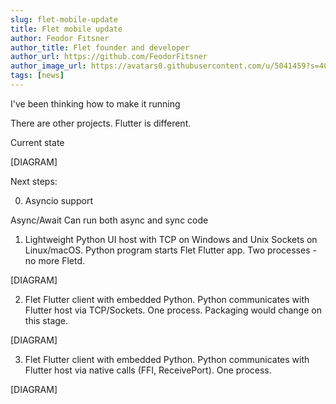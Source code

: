 ```yaml
---
slug: flet-mobile-update
title: Flet mobile update
author: Feodor Fitsner
author_title: Flet founder and developer
author_url: https://github.com/FeodorFitsner
author_image_url: https://avatars0.githubusercontent.com/u/5041459?s=400&v=4
tags: [news]
---
```


I've been thinking how to make it running

There are other projects. Flutter is different.

Current state

[DIAGRAM]


Next steps:

0. Asyncio support

Async/Await
Can run both async and sync code

1. Lightweight Python UI host with TCP on Windows and Unix Sockets on Linux/macOS. Python program starts Flet Flutter app. Two processes - no more Fletd.

[DIAGRAM]

2. Flet Flutter client with embedded Python. Python communicates with Flutter host via TCP/Sockets. One process. Packaging would change on this stage.

[DIAGRAM]

3. Flet Flutter client with embedded Python. Python communicates with Flutter host via native calls (FFI, ReceivePort). One process.

[DIAGRAM]